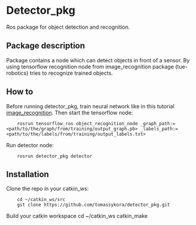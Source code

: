 # Detector_pkg
Ros package for object detection and recognition.

## Package description

Package contains a node which can detect objects in front of a sensor. By using tensorflow recognition node from image_recognition package (tue-robotics) tries to recognize trained objects.

## How to

Before running detector_pkg, train neural network like in this tutorial [image_recognition](https://github.com/tue-robotics/image_recognition). Then start the tensorflow node:

        rosrun tensorflow_ros object_recognition_node _graph_path:=<path/to/the/graph/from/training/output_graph.pb> _labels_path:=<path/to/the/labels/from/training/output_labels.txt>

Run detector node:

        rosrun detector_pkg detector

## Installation

Clone the repo in your catkin_ws:

        cd ~/catkin_ws/src
        git clone https://github.com/tomassykora/detector_pkg.git

Build your catkin workspace
        cd ~/catkin_ws
        catkin_make
